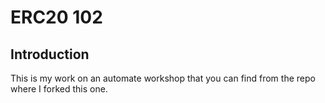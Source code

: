 # ERC20 102

## Introduction
This is my work on an automate workshop that you can find from the repo where I forked this one. 

